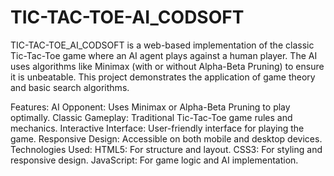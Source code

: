 # TIC-TAC-TOE-AI_CODSOFT
TIC-TAC-TOE_AI_CODSOFT is a web-based implementation of the classic Tic-Tac-Toe game where an AI agent plays against a human player. The AI uses algorithms like Minimax (with or without Alpha-Beta Pruning) to ensure it is unbeatable. This project demonstrates the application of game theory and basic search algorithms.

Features:
AI Opponent: Uses Minimax or Alpha-Beta Pruning to play optimally.
Classic Gameplay: Traditional Tic-Tac-Toe game rules and mechanics.
Interactive Interface: User-friendly interface for playing the game.
Responsive Design: Accessible on both mobile and desktop devices.
Technologies Used:
HTML5: For structure and layout.
CSS3: For styling and responsive design.
JavaScript: For game logic and AI implementation.
